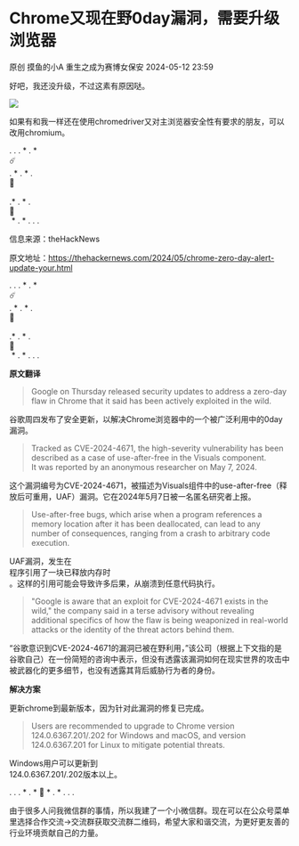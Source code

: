 #  Chrome又现在野0day漏洞，需要升级浏览器   
原创 摸鱼的小A  重生之成为赛博女保安   2024-05-12 23:59  
  
好吧，我还没升级，不过这素有原因哒。  
  
![](https://mmbiz.qpic.cn/mmbiz_png/LN229gZh2CAuicptiaB6KTUfLm5DXiciaIXib8osunKnRHjfyrTssMEib2WWPe2xxCYSnr8cJqviawuQ3WKZXjGdNQ5nQ/640?wx_fmt=png&from=appmsg "")  
  
如果有和我一样还在使用chromedriver又对主浏览器安全性有要求的朋友，可以改用chromium。  
  
. . . * . *   
☄️  
. * . * .   
🔆  
   
.* . * .   
🧶  
 * . * . . .  
  
信息来源：theHackNews  
  
原文地址：https://thehackernews.com/2024/05/chrome-zero-day-alert-update-your.html  
  
. . . * . *   
☄️  
. * . * .   
🔫  
   
.* . * .   
🧶  
 * . * . . .  
  
**原文翻译**  
> Google on Thursday released security updates to address a zero-day flaw in Chrome that it said has been actively exploited in the wild.  
  
  
  
谷歌周四发布了安全更新，以解决Chrome浏览器中的一个被广泛利用中的0day  
漏洞。  
> Tracked as CVE-2024-4671, the high-severity vulnerability has been described as a case of use-after-free in the Visuals component.   
It was reported by an anonymous researcher on May 7, 2024.  
  
  
  
这个漏洞编号为CVE-2024-4671，被描述为Visuals组件中的use-after-free（释放后可重用，UAF）漏洞。它在2024年5月7日被一名匿名研究者上报。  
> Use-after-free bugs, which arise when a program references a memory location after it has been deallocated, can lead to any number of consequences, ranging from a crash to arbitrary code execution.  
  
  
  
UAF漏洞，发生在  
程序引用了一块已释放内存时  
。这样的引用可能会导致许多后果，从崩溃到任意代码执行。  
> "Google is aware that an exploit for CVE-2024-4671 exists in the wild," the company said in a terse advisory without revealing additional specifics of how the flaw is being weaponized in real-world attacks or the identity of the threat actors behind them.  
  
  
  
“谷歌意识到CVE-2024-4671的漏洞已被在野利用，”该公司（根据上下文指的是谷歌自己）在一份简短的咨询中表示，但没有透露该漏洞如何在现实世界的攻击中被武器化的更多细节，也没有透露其背后威胁行为者的身份。  
  
**解决方案**  
  
更新chrome到最新版本，因为针对此漏洞的修复已完成。  
> Users are recommended to upgrade to Chrome version 124.0.6367.201/.202 for Windows and macOS, and version 124.0.6367.201 for Linux to mitigate potential threats.  
  
  
  
Windows用户可以更新到  
124.0.6367.201/.202版本以上。  
  
. . . * . * 🌟 * . * . . .  
  
由于很多人问我微信群的事情，所以我建了一个小微信群。现在可以在公众号菜单里选择合作交流->交流群获取交流群二维码，希望大家和谐交流，为更好更友善的行业环境贡献自己的力量。  
  
  
